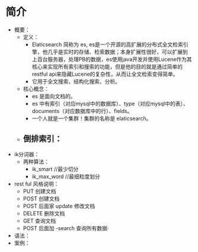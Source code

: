 # 简介

- 概要：
    - 定义：
        - Elaticsearch 简称为 es, es是一个开源的高扩展的分布式全文检索引擎，他几乎是实时的存储、检索数据；本身扩展性很好，可以扩展到上百台服务器，处理PB的数据，es使用java开发并使用Lucene作为其核心来实现所有索引和搜索的功能，但是他的目的就是通过简单的restful api来隐藏Lucene的复杂性，从而让全文检索变得简单。
        - 它用于全文搜索、结构化搜索、分析。
    - 核心概念：
        - es 是面向文档的。
        - es 中有索引（对应mysql中的数据库）、type（对应mysql中的表）、documents（对应数据库中的行）、fields。
        - 一个人就是一个集群！集群的名称是 elaticsearch。
    - 倒排索引：
        - 
- ik分词器：
    - 两种算法：
        - ik_smart //最少切分
        - ik_max_word //最细粒度划分
- rest ful 风格说明：
    - PUT 创建文档
    - POST 创建文档
    - POST 后面家 update 修改文档
    - DELETE 删除文档
    - GET 查询文档
    - POST 后面加 -search 查询所有数据·
- 语法：
- 案例：
